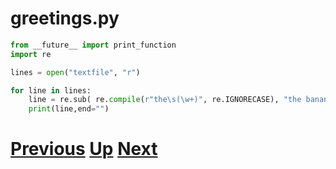 # greetings.py

```python
from __future__ import print_function
import re

lines = open("textfile", "r")

for line in lines:
    line = re.sub( re.compile(r"the\s(\w+)", re.IGNORECASE), "the banana", line)
    print(line,end="")
```

# [Previous](regexp.md) [Up](README.md) [Next](regexp.md)
